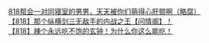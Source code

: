 [818帮会一对同寝室的男男，天天被你们萌得心肝颤啊（略腐）](http://tieba.baidu.com/p/2770513789?see_lz=1&pn=)   
[【818】那个纵横剑三无敌手的内战之王【问情阁】！](http://tieba.baidu.com/p/2770322587?see_lz=1&pn=)   
[【818】辣个永远吃不饱的玄钟！为什么你这么能吃！](http://tieba.baidu.com/p/2771029584?see_lz=1&pn=)   
